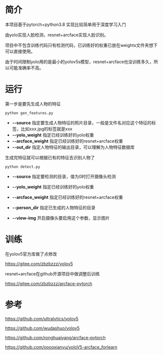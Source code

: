 # 简介

本项目基于pytorch+python3.8 实现比较简单用于深度学习入门

由yolo实现人脸检测，resnet+arcface实现人脸识别。

项目中不包含训练代码只有检测代码，已训练好的权重已放在weights文件夹想下可以直接使用。

由于时间限制yolo用的是最小的yolov5s模型，resnet+arcface也没训练多久，所以可能准确率不高。



# 运行

第一步是要先生成人物的特征

```
python gen_features.py 
```

- **--source**	指定要生成人物特征的照片目录，一般是文件名对应这个特征的标签，比如xxx.jpg的标签就是xxx
- **--yolo_weight**    指定已经训练好的yolo权重
- **--arcface_weight**    指定已经训练好的resnet+arcface权重
- **--out_dir**    指定人物特征的输出目录，可以理解为人物特征数据库



生成完特征就可以根据已有的特征去识别人物了

```
python detect.py 
```

- **--source**    指定要检测的目录，值为0时打开摄像头检测
- **--yolo_weight**    指定已经训练好的yolo权重
- **--arcface_weight**    指定已经训练好的resnet+arcface权重

- **--person_dir**    指定已生成的人物特征的目录
- **--view-img**    开启摄像头要启用这个参数，显示图片



# 训练

在yolov5官方库做了点修改

https://gitee.com/zbzbzzz/yolov5



resnet+arcface在github开源项目中做调整后训练

https://gitee.com/zbzbzzz/arcface-pytorch



# 参考

https://github.com/ultralytics/yolov5

https://github.com/wudashuo/yolov5

https://github.com/ronghuaiyang/arcface-pytorch

https://github.com/ooooxianyu/yoloV5-arcface_forlearn





